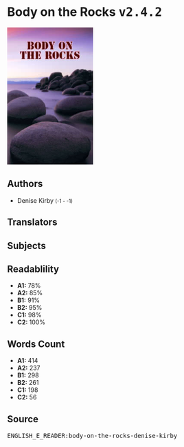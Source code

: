 # Body on the Rocks <kbd>v2.4.2</kbd>

![](./cover.medium.jpg "")

## Authors


 - Denise Kirby <small>(-1 - -1)</small>

## Translators



## Subjects



## Readablility


 - **A1:** 78%
 - **A2:** 85%
 - **B1:** 91%
 - **B2:** 95%
 - **C1:** 98%
 - **C2:** 100%

## Words Count


 - **A1:** 414
 - **A2:** 237
 - **B1:** 298
 - **B2:** 261
 - **C1:** 198
 - **C2:** 56

## Source


<kbd>ENGLISH_E_READER:body-on-the-rocks-denise-kirby</kbd>

